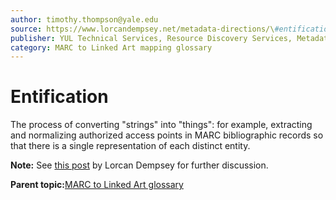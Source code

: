 ```yaml
---
author: timothy.thompson@yale.edu
source: https://www.lorcandempsey.net/metadata-directions/\#entification-strings-and-things
publisher: YUL Technical Services, Resource Discovery Services, Metadata Services Unit
category: MARC to Linked Art mapping glossary
---
```


# Entification

The process of converting "strings" into "things": for example, extracting and normalizing authorized access points in MARC bibliographic records so that there is a single representation of each distinct entity.

**Note:** See [this post](https://www.lorcandempsey.net/metadata-directions/#entification-strings-and-things) by Lorcan Dempsey for further discussion.

**Parent topic:**[MARC to Linked Art glossary](../glossary/marc_to_linked_art_glossary.md)

